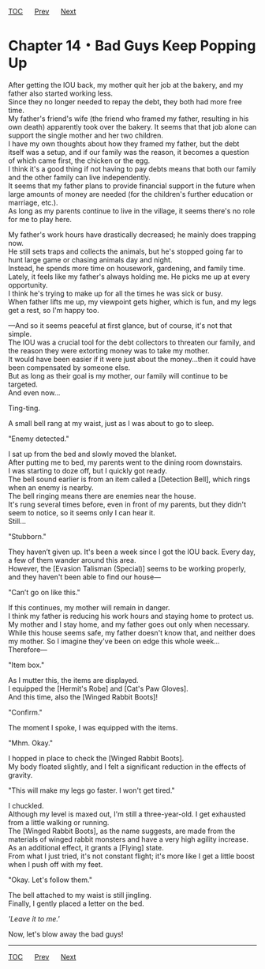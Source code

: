 [TOC](../readme.md)&nbsp;&nbsp;&nbsp;&nbsp;&nbsp;&nbsp;[Prev](Section_0013.md)&nbsp;&nbsp;&nbsp;&nbsp;&nbsp;&nbsp;[Next](Section_0015.md)



# Chapter 14・Bad Guys Keep Popping Up

After getting the IOU back, my mother quit her job at the bakery, and my
father also started working less.  
Since they no longer needed to repay the debt, they both had more free
time.  
My father's friend's wife (the friend who framed my father, resulting in
his own death) apparently took over the bakery. It seems that that job
alone can support the single mother and her two children.  
I have my own thoughts about how they framed my father, but the debt
itself was a setup, and if our family was the reason, it becomes a
question of which came first, the chicken or the egg.  
I think it's a good thing if not having to pay debts means that both our
family and the other family can live independently.  
It seems that my father plans to provide financial support in the future
when large amounts of money are needed (for the children's further
education or marriage, etc.).  
As long as my parents continue to live in the village, it seems there's
no role for me to play here.  
  
My father's work hours have drastically decreased; he mainly does
trapping now.  
He still sets traps and collects the animals, but he's stopped going far
to hunt large game or chasing animals day and night.  
Instead, he spends more time on housework, gardening, and family time.  
Lately, it feels like my father's always holding me. He picks me up at
every opportunity.  
I think he's trying to make up for all the times he was sick or busy.  
When father lifts me up, my viewpoint gets higher, which is fun, and my
legs get a rest, so I'm happy too.  
  
—And so it seems peaceful at first glance, but of course, it's not that
simple.  
The IOU was a crucial tool for the debt collectors to threaten our
family, and the reason they were extorting money was to take my
mother.  
It would have been easier if it were just about the money...then it
could have been compensated by someone else.  
But as long as their goal is my mother, our family will continue to be
targeted.  
And even now…  
  
Ting-ting.  
  
A small bell rang at my waist, just as I was about to go to sleep.  
  
"Enemy detected."  
  
I sat up from the bed and slowly moved the blanket.  
After putting me to bed, my parents went to the dining room
downstairs.  
I was starting to doze off, but I quickly got ready.  
The bell sound earlier is from an item called a \[Detection Bell\],
which rings when an enemy is nearby.  
The bell ringing means there are enemies near the house.  
It's rung several times before, even in front of my parents, but they
didn't seem to notice, so it seems only I can hear it.  
Still...  
  
"Stubborn."  
  
They haven’t given up. It's been a week since I got the IOU back. Every
day, a few of them wander around this area.  
However, the \[Evasion Talisman (Special)\] seems to be working
properly, and they haven't been able to find our house—  
  
"Can’t go on like this."  
  
If this continues, my mother will remain in danger.  
I think my father is reducing his work hours and staying home to protect
us.  
My mother and I stay home, and my father goes out only when necessary.  
While this house seems safe, my father doesn't know that, and neither
does my mother. So I imagine they've been on edge this whole week…  
Therefore―  
  
"Item box."  
  
As I mutter this, the items are displayed.  
I equipped the \[Hermit's Robe\] and \[Cat's Paw Gloves\].  
And this time, also the \[Winged Rabbit Boots\]!  
  
"Confirm."  
  
The moment I spoke, I was equipped with the items.  
  
"Mhm. Okay."  
  
I hopped in place to check the \[Winged Rabbit Boots\].  
My body floated slightly, and I felt a significant reduction in the
effects of gravity.  
  
"This will make my legs go faster. I won't get tired."  
  
I chuckled.  
Although my level is maxed out, I'm still a three-year-old. I get
exhausted from a little walking or running.  
The \[Winged Rabbit Boots\], as the name suggests, are made from the
materials of winged rabbit monsters and have a very high agility
increase. As an additional effect, it grants a \[Flying\] state.  
From what I just tried, it's not constant flight; it's more like I get a
little boost when I push off with my feet.  
  
"Okay. Let's follow them."  
  
The bell attached to my waist is still jingling.  
Finally, I gently placed a letter on the bed.  
  
*'Leave it to me.'*  
  
Now, let's blow away the bad guys!  
  
  
  


---
[TOC](../readme.md)&nbsp;&nbsp;&nbsp;&nbsp;&nbsp;&nbsp;[Prev](Section_0013.md)&nbsp;&nbsp;&nbsp;&nbsp;&nbsp;&nbsp;[Next](Section_0015.md)

